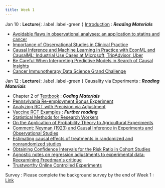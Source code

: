 ```yaml
---
title: Week 1
---
```


Jan 10
: **Lecture**{: .label .label-green } [Introduction](https://github.com/stanford-msande228/winter23/raw/main/MSANDE228_Introduction.pptx)
: ***Reading Materials***
- [Avoidable flaws in observational analyses: an application to statins and cancer](https://www.nature.com/articles/s41591-019-0597-x)
- [Importance of Observational Studies in Clinical Practice](https://reader.elsevier.com/reader/sd/pii/S0149291807001841?token=0B979B919B9985F0848EEBBC480973DE11B3C4C25792D181F5E150D0D1273372545994BBB41517CFD41E029ABDFFEC25&originRegion=us-east-1&originCreation=20230110025926)
- [Causal Inference and Machine Learning in Practice with EconML and CausalML: Industrial Use Cases at Microsoft, TripAdvisor, Uber](https://causal-machine-learning.github.io/kdd2021-tutorial/)
- [Be Careful When Interpreting Predictive Models in Search of Causal Insights](https://towardsdatascience.com/be-careful-when-interpreting-predictive-models-in-search-of-causal-insights-e68626e664b6)
- [Cancer Immunotherapy Data Science Grand Challenge](https://www.topcoder.com/challenges/0494170d-3136-4139-89e0-6c1b009c66a2)

Jan 12
: **Lecture**{: .label .label-green } Causality via Experiments
: ***Reading Materials***
- Chapter 2 of [Textbook](https://canvas.stanford.edu/courses/168439/files/10880360?wrap=1)
: ***Coding Materials***
- [Pennsylvania Re-employment Bonus Experiment](https://github.com/CausalAIBook/MetricsMLNotebooks/blob/main/CM1/rct_penn.ipynb)
- [Analyzing RCT with Precision via Adjustment](https://github.com/CausalAIBook/MetricsMLNotebooks/blob/main/CM1/rct_simulation.ipynb)
- [Vaccine RCT Examples](https://github.com/CausalAIBook/MetricsMLNotebooks/blob/main/CM1/rct_vaccines.ipynb)
: ***Further reading***
- [Statistical Methods for Research Workers](https://link.springer.com/chapter/10.1007/978-1-4612-4380-9_6)
- [On the Application of Probability Theory to Agricultural Experiments](https://www.jstor.org/stable/2245382)
- [Comment: Neyman (1923) and Causal Inference in Experiments and Observational Studies](https://www.jstor.org/stable/2245383)
- [Estimating causal effects of treatments in randomized and nonrandomized studies](http://www.fsb.muohio.edu/lij14/420_paper_Rubin74.pdf)
- [Obtaining Confidence Intervals for the Risk Ratio in Cohort Studies](https://www.jstor.org/stable/pdf/2530610.pdf)
- [Agnostic notes on regression adjustments to experimental data: Reexamining Freedman's critique](https://arxiv.org/abs/1208.2301)
- [Trustworthy Online Controlled Experiments](https://experimentguide.com/)

Survey
: Please complete the background survey by the end of Week 1
  : [Link](https://forms.gle/s3SCNWmsYYayhbtN9)
